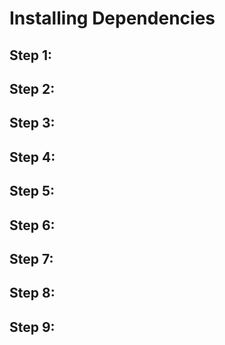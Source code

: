 # Installing Dependencies
## Step 1:
### 

## Step 2:
### 

## Step 3:
### 

## Step 4:
### 

## Step 5:
### 

## Step 6:
### 

## Step 7:
### 

## Step 8:
### 

## Step 9:
### 

